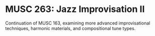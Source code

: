 # MUSC 263: Jazz Improvisation II

Continuation of MUSC 163, examining more advanced improvisational techniques, harmonic materials, and compositional tune types.